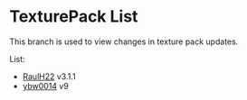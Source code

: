 # TexturePack List

This branch is used to view changes in texture pack updates.

List:

* [RaulH22](https://www.planetminecraft.com/texture-pack/slimefun-texture-by-raulh22/) v3.1.1
* [ybw0014](https://gzss.link/sf-texture) v9
